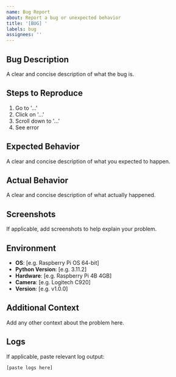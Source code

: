 ```yaml
---
name: Bug Report
about: Report a bug or unexpected behavior
title: '[BUG] '
labels: bug
assignees: ''
---
```


## Bug Description
A clear and concise description of what the bug is.

## Steps to Reproduce
1. Go to '...'
2. Click on '...'
3. Scroll down to '...'
4. See error

## Expected Behavior
A clear and concise description of what you expected to happen.

## Actual Behavior
A clear and concise description of what actually happened.

## Screenshots
If applicable, add screenshots to help explain your problem.

## Environment
- **OS**: [e.g. Raspberry Pi OS 64-bit]
- **Python Version**: [e.g. 3.11.2]
- **Hardware**: [e.g. Raspberry Pi 4B 4GB]
- **Camera**: [e.g. Logitech C920]
- **Version**: [e.g. v1.0.0]

## Additional Context
Add any other context about the problem here.

## Logs
If applicable, paste relevant log output:
```
[paste logs here]
```
